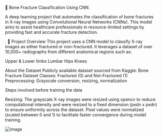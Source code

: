 🦴 Bone Fracture Classification Using CNN.

A deep learning project that automates the classification of bone fractures in X-ray images using Convolutional Neural Networks (CNNs). This model aims to assist healthcare professionals in resource-limited settings by providing fast and accurate fracture detection.

.
📌 Project Overview
This project uses a CNN model to classify X-ray images as either fractured or non-fractured. It leverages a dataset of over 10,000+ radiographs from different anatomical regions such as:

Upper & Lower limbs
Lumbar
Hips
Knees


About the Dataset
Publicly available dataset sourced from Kaggle: Bone Fracture Dataset
Classes: Fractured (0) and Not-Fractured (1)
Preprocessing: Grayscale conversion, resizing, normalization

Steps involved before training the data

Resizing:
The grayscale X-ray images were resized using opencv to reduce computational intensity and were resized to a fixed dimension (pxdn x pxdn) to ensure uniformity across the dataset. Pixel values were normalized (scaled between 0 and 1) to facilitate faster convergence during model training.

![image](https://github.com/user-attachments/assets/3fca51e0-440a-4f1d-9d48-3cffb70a6c46)

